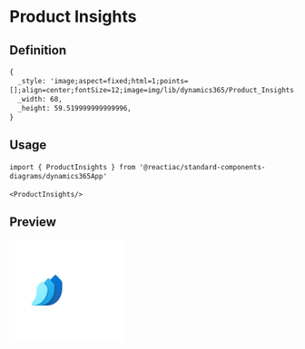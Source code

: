 # Product Insights

## Definition

```
{
  _style: 'image;aspect=fixed;html=1;points=[];align=center;fontSize=12;image=img/lib/dynamics365/Product_Insights.svg;strokeColor=none;',
  _width: 68,
  _height: 59.519999999999996,
}
```

## Usage

```
import { ProductInsights } from '@reactiac/standard-components-diagrams/dynamics365App'

<ProductInsights/>
```

## Preview

<img src="./product-insights.png" width="200"/>
